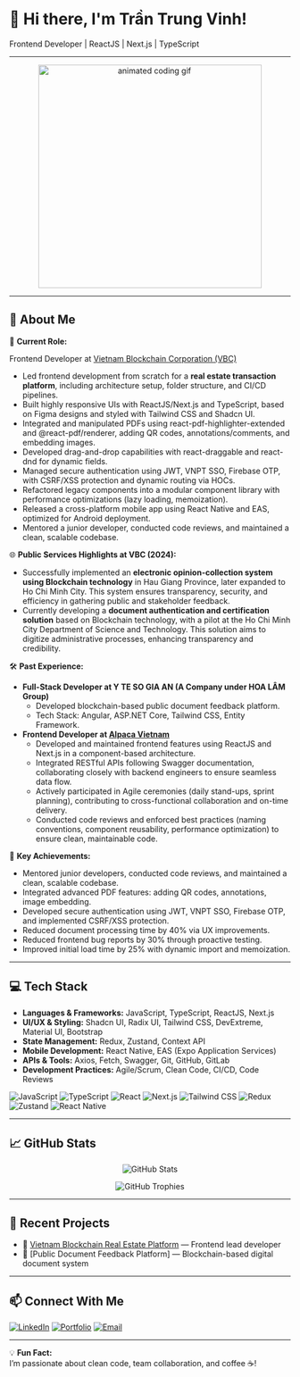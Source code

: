 # 👋 Hi there, I'm Trần Trung Vinh!

Frontend Developer | ReactJS | Next.js | TypeScript

---

<p align="center">
  <img src="https://media.giphy.com/media/L1R1tvI9svkIWwpVYr/giphy.gif" width="400" alt="animated coding gif" />
</p>

---

## 🚀 About Me

🎯 **Current Role:**  

Frontend Developer at [Vietnam Blockchain Corporation (VBC)](https://vietnamblockchain.asia)
- Led frontend development from scratch for a **real estate transaction platform**, including architecture setup, folder structure, and CI/CD pipelines.
- Built highly responsive UIs with ReactJS/Next.js and TypeScript, based on Figma designs and styled with Tailwind CSS and Shadcn UI.
- Integrated and manipulated PDFs using react-pdf-highlighter-extended and @react-pdf/renderer, adding QR codes, annotations/comments, and embedding images.
- Developed drag-and-drop capabilities with react-draggable and react-dnd for dynamic fields.
- Managed secure authentication using JWT, VNPT SSO, Firebase OTP, with CSRF/XSS protection and dynamic routing via HOCs.
- Refactored legacy components into a modular component library with performance optimizations (lazy loading, memoization).
- Released a cross-platform mobile app using React Native and EAS, optimized for Android deployment.
- Mentored a junior developer, conducted code reviews, and maintained a clean, scalable codebase.

🌐 **Public Services Highlights at VBC (2024):**
- Successfully implemented an **electronic opinion-collection system using Blockchain technology** in Hau Giang Province, later expanded to Ho Chi Minh City. This system ensures transparency, security, and efficiency in gathering public and stakeholder feedback.
- Currently developing a **document authentication and certification solution** based on Blockchain technology, with a pilot at the Ho Chi Minh City Department of Science and Technology. This solution aims to digitize administrative processes, enhancing transparency and credibility.

🛠️ **Past Experience:**  
- **Full-Stack Developer at Y TE SO GIA AN (A Company under HOA LÂM Group)**
  - Developed blockchain-based public document feedback platform.
  - Tech Stack: Angular, ASP.NET Core, Tailwind CSS, Entity Framework.
- **Frontend Developer at [Alpaca Vietnam](https://alpaca.vn/)**
  - Developed and maintained frontend features using ReactJS and Next.js in a component-based architecture.
  - Integrated RESTful APIs following Swagger documentation, collaborating closely with backend engineers to ensure seamless data flow.
  - Actively participated in Agile ceremonies (daily stand-ups, sprint planning), contributing to cross-functional collaboration and on-time delivery.
  - Conducted code reviews and enforced best practices (naming conventions, component reusability, performance optimization) to ensure clean, maintainable code.

🌟 **Key Achievements:**
- Mentored junior developers, conducted code reviews, and maintained a clean, scalable codebase.
- Integrated advanced PDF features: adding QR codes, annotations, image embedding.
- Developed secure authentication using JWT, VNPT SSO, Firebase OTP, and implemented CSRF/XSS protection.
- Reduced document processing time by 40% via UX improvements.
- Reduced frontend bug reports by 30% through proactive testing.
- Improved initial load time by 25% with dynamic import and memoization.

---

## 💻 Tech Stack

- **Languages & Frameworks:** JavaScript, TypeScript, ReactJS, Next.js
- **UI/UX & Styling:** Shadcn UI, Radix UI, Tailwind CSS, DevExtreme, Material UI, Bootstrap
- **State Management:** Redux, Zustand, Context API
- **Mobile Development:** React Native, EAS (Expo Application Services)
- **APIs & Tools:** Axios, Fetch, Swagger, Git, GitHub, GitLab
- **Development Practices:** Agile/Scrum, Clean Code, CI/CD, Code Reviews
  
![JavaScript](https://img.shields.io/badge/-JavaScript-F7DF1E?logo=javascript&logoColor=black)
![TypeScript](https://img.shields.io/badge/-TypeScript-3178C6?logo=typescript&logoColor=white)
![React](https://img.shields.io/badge/-React-61DAFB?logo=react&logoColor=black)
![Next.js](https://img.shields.io/badge/-Next.js-000000?logo=next.js&logoColor=white)
![Tailwind CSS](https://img.shields.io/badge/-TailwindCSS-38B2AC?logo=tailwind-css&logoColor=white)
![Redux](https://img.shields.io/badge/-Redux-764ABC?logo=redux&logoColor=white)
![Zustand](https://img.shields.io/badge/-Zustand-000000?logo=zustand&logoColor=white)
![React Native](https://img.shields.io/badge/-React%20Native-61DAFB?logo=react&logoColor=black)

---

## 📈 GitHub Stats

<p align="center">
  <img src="https://github-readme-stats.vercel.app/api?username=trantrungvinh-dev&show_icons=true&theme=tokyonight" alt="GitHub Stats" />
</p>

<p align="center">
  <img src="https://github-profile-trophy.vercel.app/?username=trantrungvinh-dev&theme=tokyonight&margin-w=15&margin-h=15" alt="GitHub Trophies" />
</p>

---

## 🔗 Recent Projects

- 🔗 [Vietnam Blockchain Real Estate Platform](https://vietnamblockchain.asia/) — Frontend lead developer
- 🔗 [Public Document Feedback Platform] — Blockchain-based digital document system

---

## 📫 Connect With Me

[![LinkedIn](https://img.shields.io/badge/-LinkedIn-0A66C2?logo=linkedin&logoColor=white)](https://www.linkedin.com/in/eric-dev-cmd)
[![Portfolio](https://img.shields.io/badge/-Portfolio-000?logo=google-chrome&logoColor=white)](https://yourwebsite.com)
[![Email](https://img.shields.io/badge/-Email-000?logo=gmail&logoColor=white)](mailto:hello.trungvinh@gmail.com)

---

💡 **Fun Fact:**  
I’m passionate about clean code, team collaboration, and coffee ☕!

